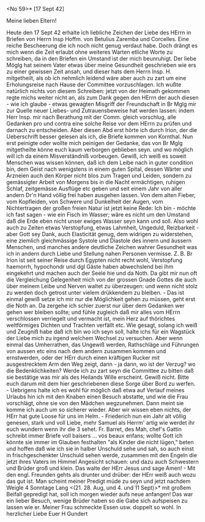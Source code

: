 <No 59>* [17 Sept 42]

Meine lieben Eltern!

Heute den 17 Sept 42 erhalte ich liebliche Zeichen der Liebe des HErrn in Briefen von Herrn Insp Hoffm. von Betulius Zaremba und Corcelles. Eine reiche Bescheerung die ich noch nicht genug verdaut habe. Doch drängt es mich wenn die Zeit erlaubt ohne weiteres Warten etliche Worte zu schreiben, da in den Briefen ein Umstand ist der mich beunruhigt. Der liebe Möglg hat seinem Vater etwas über meine Gesundheit geschrieben wie ers zu einer gewissen Zeit ansah, und dieser hats dem Herrn Insp. H. mitgetheilt, als ob ich nehmlich leidend wäre aber auch zu zart um eine Erholungsreise nach Hause der Committee vorzuschlagen. Ich wußte natürlich nichts von diesem Schreiben: jetzt von der Heimath gekommen regte michs weiter nicht an, als zum Dank gegen den HErrn der auch diesen - wie ich glaube - etwas gewagten Misgriff der Freundschaft in Br Mglg mir zur Quelle neuer Liebes- und Zutrauensbeweise hat werden lassen: indem Herr Insp. mir nach Berathung mit der Comm. gleich vorschlug, alle Gedanken pro und contra eine solche Reise vor dem HErrn zu prüfen und darnach zu entscheiden. Aber diesen Abd erst hörte ich durch Irion, der die Ueberschrift besser gelesen als ich, die Briefe kommen von Kornthal. Nun erst peinigte oder wollte mich peinigen der Gedanke, das von Br Mglg mitgetheilte könne euch kaum verborgen geblieben seyn. und wo möglich will ich da einem Misverständniß vorbeugen. Gewiß, ich weiß es soweit Menschen was wissen können, daß ich dem Leibe nach in guter condition bin, dem Geist nach wenigstens in einem guten Spital, dessen Wärter und Arzneien auch den Körper nicht blos zum Tragen und Leiden, sondern zu gemässigter Arbeit von Morgens bis in die Nacht ermächtigen, ruhigen Schlaf, zeitgemässe Ausflüge etc geben und seit einem Jahr von aller andern Dr'n Hand völlig frei haben ausgehen lassen. Von dem alten Fieber, vom Kopfleiden, von Schwere und Dunkelheit der Augen, vom Nichtertragen der großen freien Natur ist jetzt keine Rede: Ich bin - möchte ich fast sagen - wie ein Fisch im Wasser; wäre es nicht um den Umstand daß die Erde eben nicht unser ewiges Wasser seyn kann und soll. Also wohl auch zu Zeiten etwas Verstopfung, etwas Lahmheit, Ungeduld, Reizbarkeit - aber Gott sey Dank, auch Elasticität genug, dem widrigen zu widerstehen, eine ziemlich gleichmässige Systole und Diastole des innern und äussern Menschen, und manches andere deutliche Zeichen wahrer Gesundheit was ich in andern durch Liebe und Stellung nahen Personen vermisse. Z. B. Br Irion ist seit seiner Reise durch Egypten nicht recht wohl, Verstopfung haemorrh, hypochondr und dgl Gäste haben abwechslend bei ihm eingekehrt und machen auch der Seele hie und da Noth. Da gibt mir nun oft die Vergleichung Gelegenheit mich von der grossen Gnade Gottes die auch über meinem Leibe und Nerven waltet zu überzeugen: und wenn nicht stolz zu werden doch getrost unter vielem drükkendem zu bleiben. - Das ist einmal gewiß setze ich mir nur die Möglichkeit gehen zu müssen, geht erst die Noth an. Da zergehe ich schier zuerst nur über dem Gedanken wer gehen wer bleiben sollte; und fühle zugleich daß mir alles vom HErrn verschlossen verriegelt und vermacht ist, mein Herz auf thörichtes weltförmiges Dichten und Trachten verfällt etc. Wie gesagt, solang ich weiß und Zeugniß habe daß ich bin wo ich seyn soll, halte ichs für ein Wagstück der Liebe mich zu irgend welchem Wechsel zu versuchen. Aber wenn einmal das Umherrathen, das Ungewiß werden, Rathschläge und Führungen von aussen etc eins nach dem andern zusammen kommen und ernstwerden, oder der HErr durch einen kräftigen Rucker mit ausgestrecktem Arm den Weg zeigt, dann - ja dann, wo ist der Verzug? wo die Bedenklichkeiten? Werde ich zu zart seyn die Committee zu bitten daß sie bestätige was mir als des Heilands Wille erscheint. Gewiß nicht. Bitte euch darum mit dem hier geschriebenen diese Sorge über Bord zu werfen. - Uebrigens halte ich es wohl für möglich daß etwa auf Verlauf meines Urlaubs hin ich mit den Knaben einen Besuch abstatte, und wie die Frau vorschlägt, ohne sie von den Mädchen wegzunehmen. Dann meint sie komme ich auch um so sicherer wieder. Aber wir wissen eben nichts, der HErr hat gute Loose für uns im Helm. - Friederich nun ein Jahr alt völlig genesen, stark und voll Liebe, mehr Samuel als Herrm' artig wie werdet ihr euch wundern wenn ihr die 3 sehet. Fr. Barret, des Mah‚ chef's Gattin schreibt immer Briefe voll baisers … vos beaux enfans; wollte Gott ich könnte sie immer im Glauben festhalten "als Kinder die nicht lügen," beten und hoffen daß wie ich sie in halber Unschuld sehe und sah, so auch einst in frischgeschenkter Unschuld sehen werde, zusammen mit den Engeln die jetzt ihres Vaters im Himmel Angesicht schauen: und dazu auch Schwestern und Brüder groß und klein. Das walte der HErr Jesus und sage Amen! - Mit den engl. Freunden gehts als drunter und drüber: der HErr weiß auch wozu das gut ist. Man scheint meiner Predigt müde zu seyn und jetzt nachdem Weigle 4 Sonntage Lang <(21. 28. Aug, und 4. und 11 Sept)>* mit großem Beifall gepredigt hat, soll ich morgen wieder aufs neue anfangen! Das war ein lieber Besuch, wenige Brüder haben so die Gabe sich aufspeisen zu lassen wie er. Meiner Frau schmeckte Essen usw. doppelt so wohl.  In herzlicher Liebe
 Euer H Gundert

